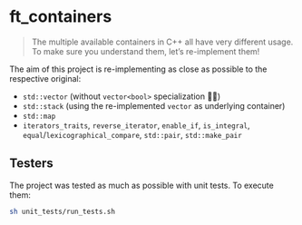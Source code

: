 # ft_containers
> The multiple available containers in C++ all have very different usage. To make sure you understand them, let’s re-implement them!

The aim of this project is re-implementing as close as possible to the respective original:
- `std::vector` (without `vector<bool>` specialization 😮‍💨)
- `std::stack` (using the re-implemented `vector` as underlying container)
- `std::map`
- `iterators_traits`, `reverse_iterator`, `enable_if`, `is_integral`, `equal`/`lexicographical_compare`, `std::pair`, `std::make_pair`


## Testers
The project was tested as much as possible with unit tests. To execute them:
```sh
sh unit_tests/run_tests.sh
```
